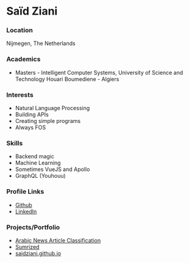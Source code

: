 # Saïd Ziani

### Location
Nijmegen, The Netherlands

### Academics
* Masters - Intelligent Computer Systems, University of Science and Technology Houari Boumediene - Algiers

### Interests
* Natural Language Processing
* Building APIs
* Creating simple programs 
* Always FOS

### Skills

* Backend magic
* Machine Learning
* Sometimes VueJS and Apollo
* GraphQL (Youhouu)

### Profile Links
* [Github](https://github.com/saidziani)
* [LinkedIn](https://www.linkedin.com/in/theysaidziani/)

### Projects/Portfolio
* [Arabic News Article Classification](https://github.com/saidziani/Arabic-News-Article-Classification)
* [Sumrized](https://github.com/saidziani/Sumrized)
* [saidziani.github.io](https://saidziani.github.io)
